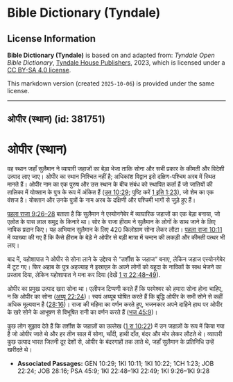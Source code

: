 # Bible Dictionary (Tyndale)

## License Information

**Bible Dictionary (Tyndale)** is based on and adapted from: _Tyndale Open Bible Dictionary_, [Tyndale House Publishers](https://tyndaleopenresources.com/), 2023, which is licensed under a [CC BY-SA 4.0 license](https://creativecommons.org/licenses/by-sa/4.0/legalcode.en).

This markdown version (created `2025-10-06`) is provided under the same license.



--------------------------------

## ओपीर (स्थान) (id: 381751)

ओपीर (स्थान)
============

वह स्थान जहाँ सुलैमान ने व्यापारी जहाजों का बेड़ा भेजा ताकि सोना और सभी प्रकार के कीमती और विदेशी उत्पाद लाए जाए। ओपीर का स्थान निश्चित नहीं है; अधिकांश विद्वान इसे दक्षिण\-पश्चिम अरब में स्थित मानते हैं। ओपीर नाम का एक पुरुष और उस स्थान के बीच संबंध को स्थापित कर्ता हैं जो जातियों की तालिका में योक्तान के पुत्र के रूप में अंकित हैं ([उत 10:29](https://ref.ly/Gen10:29); पुष्टि करें [1 इति 1:23](https://ref.ly/1Chr1:23)), जो शेम का एक वंशज है। योक्तान और उनके पुत्रों के नाम अरब के दक्षिणी और पश्चिमी भागों से जुड़े हुए हैं।

[पहला राजा 9:26–28](https://ref.ly/1Kgs9:26-1Kgs9:28) बताता है कि सुलैमान ने एस्योनगेबेर में व्यापारिक जहाजों का एक बेड़ा बनाया, जो एलोत के पास लाल समुद्र के किनारे था। सोर के राजा हीराम ने सुलैमान के लोगों के साथ जाने के लिए नाविक प्रदान किए। यह अभियान सुलैमान के लिए 420 किलोग्राम सोना लेकर लौटा। [पहला राजा 10:11](https://ref.ly/1Kgs10:11) में व्याख्या की गए हैं कि कैसे हीराम के बेड़े ने ओपीर से बड़ी मात्रा में चन्दन की लकड़ी और कीमती पत्थर भी लाए।

बाद में, यहोशापात ने ओपीर से सोना लाने के उद्देश्य से “तर्शीश के जहाज” बनाए, लेकिन जहाज एस्योनगेबेर में टूट गए। फिर अहाब के पुत्र अहज्याह ने इस्राएल के अपने लोगों को यहूदा के नाविकों के साथ भेजने का प्रस्ताव दिया, लेकिन यहोशापात ने मना कर दिया (देखें [1 रा 22:48–49](https://ref.ly/1Kgs22:48-1Kgs22:49)).

ओपीर का प्रमुख उत्पाद खरा सोना था। एलीपज टिप्पणी करते हैं कि परमेश्वर को हमारा सोना होना चाहिए, न कि ओपीर का सोना ([अय्यू 22:24](https://ref.ly/Job22:24))। स्वयं अय्यूब घोषित करते हैं कि बुद्धि ओपीर के सभी सोने से कहीं अधिक मूल्यवान है ([28:16](https://ref.ly/Job28:16))। राजा की महिमा का वर्णन करते हुए, भजनकार अपने दाहिने हाथ पर ओपीर के खरे सोने के आभूषण से विभूषित रानी का वर्णन करते हैं ([भज 45:9](https://ref.ly/Ps45:9))।

कुछ लोग सुझाव देते हैं कि तर्शीश के जहाज़ों का उल्लेख ([1 रा 10:22](https://ref.ly/1Kgs10:22)) में उन जहाज़ों के रूप में किया गया है जो ओपीर जाते थे और हर तीन साल में सोना, चाँदी, हाथी दाँत, बंदर और मोर लेकर लौटते थे। व्यापारी कुछ उत्पाद भारत जितनी दूर देशों से, ओपीर के बंदरगाहों तक लाते थे, जहाँ सुलैमान के प्रतिनिधि उन्हें खरीदते थे।

* **Associated Passages:** GEN 10:29; 1KI 10:11; 1KI 10:22; 1CH 1:23; JOB 22:24; JOB 28:16; PSA 45:9; 1KI 22:48–1KI 22:49; 1KI 9:26–1KI 9:28

